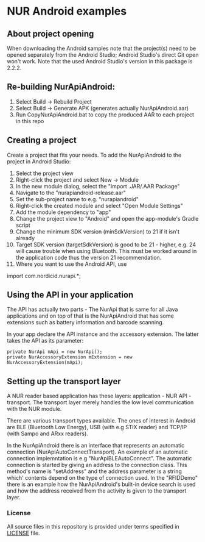 # NUR Android examples

## About project opening
When downloading the Android samples note that the project(s) need to be opened separately from the Android Studio; Android Studio's direct Git open won't work.
Note that the used Android Studio's version in this package is 2.2.2.

## Re-building NurApiAndroid: 

1. Select Build -> Rebuild Project
2. Select Build -> Generate APK (generates actually NurApiAndroid.aar)
2. Run CopyNurApiAndroid.bat to copy the produced AAR to each project in this repo

## Creating a project

Create a project that fits your needs. To add the NurApiAndroid to the project in Android Studio:

1. Select the project view
2. Right-click the project and select New -> Module
3. In the new module dialog, select the "Import .JAR/.AAR Package"
4. Navigate to the "nurapiandroid-release.aar"
5. Set the sub-project name to e.g. "nurapiandroid"
6. Right-click the created module and select "Open Module Settings"
7. Add the module dependency to "app"
8. Change the project view to "Android" and open the app-module's Gradle script
9. Change the minimum SDK version (minSdkVersion) to 21 if it isn't already
10. Target SDK version (targetSdkVersion) is good to be 21 - higher, e.g. 24 will cause trouble when using Bluetooth. This must be worked around in the application code thus the version 21 recommendation.
11. Where you want to use the Android API, use

import com.nordicid.nurapi.*;

## Using the API in your application 

The API has actually two parts - The NurApi that is same for all Java applications and on top of that is the NurApiAndroid that has some extensions such as battery information and barcode scanning.

In your app declare the API instance and the accessory extension. The latter takes the API as its parameter:

    private NurApi mApi = new NurApi();
    private NurAccessoryExtension mExtension = new NurAccessoryExtension(mApi);

## Setting up the transport layer

A NUR reader based application has these layers: application - NUR API - transport. The transport layer merely handles the low level communication with the NUR module.

There are various transport types available. The ones of interest in Android are BLE (Bluetooth Low Energy), USB (with e.g STIX reader) and TCP/IP (with Sampo and ARxx readers).

In the NurApiAndroid there is an interface that represents an automatic connection (NurApiAutoConnectTransport). An example of an automatic connection implemntation is e.g "NurApiBLEAutoConnect". The automatic connection is started by giving an address to the connection class. This method's name is "setAddress" and the address parameter is a string which' contents depend on the type of connection used. In the "RFIDDemo" there is an example how the NurApiAndroid's built-in device search is used and how the address received from the activity is given to the transport layer.

### License
All source files in this repository is provided under terms specified in [LICENSE](LICENSE) file.
